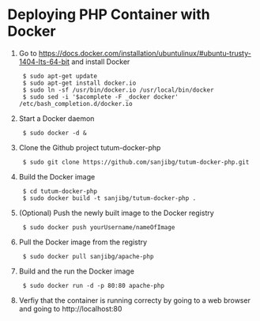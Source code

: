 Deploying PHP Container with Docker
=============================================

1. Go to https://docs.docker.com/installation/ubuntulinux/#ubuntu-trusty-1404-lts-64-bit and install Docker

        $ sudo apt-get update
        $ sudo apt-get install docker.io
        $ sudo ln -sf /usr/bin/docker.io /usr/local/bin/docker
        $ sudo sed -i '$acomplete -F _docker docker' /etc/bash_completion.d/docker.io

2. Start a Docker daemon
            
        $ sudo docker -d &

3. Clone the Github project tutum-docker-php

        $ sudo git clone https://github.com/sanjibg/tutum-docker-php.git 

4. Build the Docker image
        
        $ cd tutum-docker-php
        $ sudo docker build -t sanjibg/tutum-docker-php .
        
5. (Optional) Push the newly built image to the Docker registry

        $ sudo docker push yourUsername/nameOfImage
        
6. Pull the Docker image from the registry

        $ sudo docker pull sanjibg/apache-php
        
7. Build and the run the Docker image

        $ sudo docker run -d -p 80:80 apache-php

8. Verfiy that the container is running correcty by going to a web browser and going to http://localhost:80
        
